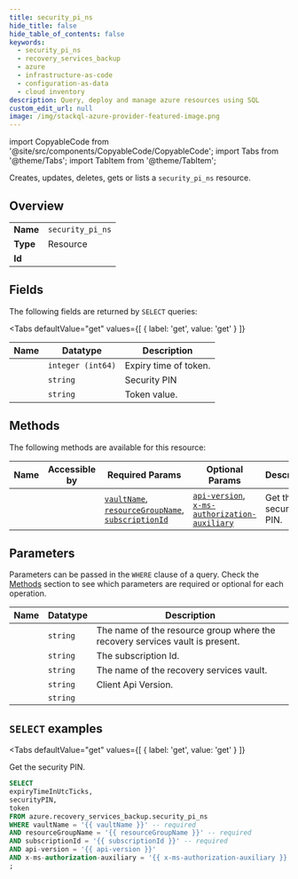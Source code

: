 ```yaml
--- 
title: security_pi_ns
hide_title: false
hide_table_of_contents: false
keywords:
  - security_pi_ns
  - recovery_services_backup
  - azure
  - infrastructure-as-code
  - configuration-as-data
  - cloud inventory
description: Query, deploy and manage azure resources using SQL
custom_edit_url: null
image: /img/stackql-azure-provider-featured-image.png
---
```


import CopyableCode from '@site/src/components/CopyableCode/CopyableCode';
import Tabs from '@theme/Tabs';
import TabItem from '@theme/TabItem';

Creates, updates, deletes, gets or lists a <code>security_pi_ns</code> resource.

## Overview
<table><tbody>
<tr><td><b>Name</b></td><td><code>security_pi_ns</code></td></tr>
<tr><td><b>Type</b></td><td>Resource</td></tr>
<tr><td><b>Id</b></td><td><CopyableCode code="azure.recovery_services_backup.security_pi_ns" /></td></tr>
</tbody></table>

## Fields

The following fields are returned by `SELECT` queries:

<Tabs
    defaultValue="get"
    values={[
        { label: 'get', value: 'get' }
    ]}
>
<TabItem value="get">

<table>
<thead>
    <tr>
    <th>Name</th>
    <th>Datatype</th>
    <th>Description</th>
    </tr>
</thead>
<tbody>
<tr>
    <td><CopyableCode code="expiryTimeInUtcTicks" /></td>
    <td><code>integer (int64)</code></td>
    <td>Expiry time of token.</td>
</tr>
<tr>
    <td><CopyableCode code="securityPIN" /></td>
    <td><code>string</code></td>
    <td>Security PIN</td>
</tr>
<tr>
    <td><CopyableCode code="token" /></td>
    <td><code>string</code></td>
    <td>Token value.</td>
</tr>
</tbody>
</table>
</TabItem>
</Tabs>

## Methods

The following methods are available for this resource:

<table>
<thead>
    <tr>
    <th>Name</th>
    <th>Accessible by</th>
    <th>Required Params</th>
    <th>Optional Params</th>
    <th>Description</th>
    </tr>
</thead>
<tbody>
<tr>
    <td><a href="#get"><CopyableCode code="get" /></a></td>
    <td><CopyableCode code="select" /></td>
    <td><a href="#parameter-vaultName"><code>vaultName</code></a>, <a href="#parameter-resourceGroupName"><code>resourceGroupName</code></a>, <a href="#parameter-subscriptionId"><code>subscriptionId</code></a></td>
    <td><a href="#parameter-api-version"><code>api-version</code></a>, <a href="#parameter-x-ms-authorization-auxiliary"><code>x-ms-authorization-auxiliary</code></a></td>
    <td>Get the security PIN.</td>
</tr>
</tbody>
</table>

## Parameters

Parameters can be passed in the `WHERE` clause of a query. Check the [Methods](#methods) section to see which parameters are required or optional for each operation.

<table>
<thead>
    <tr>
    <th>Name</th>
    <th>Datatype</th>
    <th>Description</th>
    </tr>
</thead>
<tbody>
<tr id="parameter-resourceGroupName">
    <td><CopyableCode code="resourceGroupName" /></td>
    <td><code>string</code></td>
    <td>The name of the resource group where the recovery services vault is present.</td>
</tr>
<tr id="parameter-subscriptionId">
    <td><CopyableCode code="subscriptionId" /></td>
    <td><code>string</code></td>
    <td>The subscription Id.</td>
</tr>
<tr id="parameter-vaultName">
    <td><CopyableCode code="vaultName" /></td>
    <td><code>string</code></td>
    <td>The name of the recovery services vault.</td>
</tr>
<tr id="parameter-api-version">
    <td><CopyableCode code="api-version" /></td>
    <td><code>string</code></td>
    <td>Client Api Version.</td>
</tr>
<tr id="parameter-x-ms-authorization-auxiliary">
    <td><CopyableCode code="x-ms-authorization-auxiliary" /></td>
    <td><code>string</code></td>
    <td></td>
</tr>
</tbody>
</table>

## `SELECT` examples

<Tabs
    defaultValue="get"
    values={[
        { label: 'get', value: 'get' }
    ]}
>
<TabItem value="get">

Get the security PIN.

```sql
SELECT
expiryTimeInUtcTicks,
securityPIN,
token
FROM azure.recovery_services_backup.security_pi_ns
WHERE vaultName = '{{ vaultName }}' -- required
AND resourceGroupName = '{{ resourceGroupName }}' -- required
AND subscriptionId = '{{ subscriptionId }}' -- required
AND api-version = '{{ api-version }}'
AND x-ms-authorization-auxiliary = '{{ x-ms-authorization-auxiliary }}'
;
```
</TabItem>
</Tabs>
